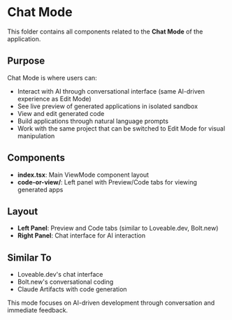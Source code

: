 # Chat Mode

This folder contains all components related to the **Chat Mode** of the application.

## Purpose

Chat Mode is where users can:

- Interact with AI through conversational interface (same AI-driven experience as Edit Mode)
- See live preview of generated applications in isolated sandbox
- View and edit generated code
- Build applications through natural language prompts
- Work with the same project that can be switched to Edit Mode for visual manipulation

## Components

- **index.tsx**: Main ViewMode component layout
- **code-or-view/**: Left panel with Preview/Code tabs for viewing generated apps

## Layout

- **Left Panel**: Preview and Code tabs (similar to Loveable.dev, Bolt.new)
- **Right Panel**: Chat interface for AI interaction

## Similar To

- Loveable.dev's chat interface
- Bolt.new's conversational coding
- Claude Artifacts with code generation

This mode focuses on AI-driven development through conversation and immediate feedback.
